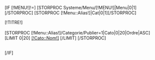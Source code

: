 [IF [!MENU!]!=]
	[STORPROC Systeme/Menu/[!MENU!]|Menu|0|1][/STORPROC]
	[STORPROC [!Menu::Alias!]|Cat|0|1][/STORPROC]
	<div class="EntoureComposant">
		<div class="[!NOMDIV!]" style="padding-bottom:[!PADDINGBOTTOM!]px">
			<div class="[IF [!BLOCAFFICH!] ]BlocTop[/IF]"></div>
			<div class="[IF [!BLOCAFFICH!] ]BlocLine[/IF]">
				<div class="EnteteNavigation">
					[!TITRE!]
				</div>
				<div class="ContenuComposantNavigation">		
					[STORPROC [!Menu::Alias!]/Categorie/Publier=1|Cato|0|20|Ordre|ASC]
						[LIMIT 0|20]
							<a href="/[!MENU!]/[!Cato::Url!]">[!Cato::Nom!]</a>
						[/LIMIT]
					[/STORPROC]
				</div>
			</div>	
			<div class="[IF [!BLOCAFFICH!] ]BlocBottom[/IF]"></div>
		</div>
	</div>
	



[/IF]